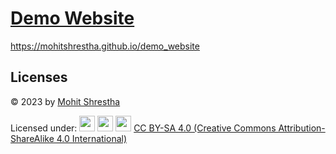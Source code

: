 # [Demo Website](https://mohitshrestha.github.io/demo_website) 
https://mohitshrestha.github.io/demo_website

## Licenses
© 2023 by [Mohit Shrestha](https://mohitshrestha.com.np/)

Licensed under:
<img src="https://mirrors.creativecommons.org/presskit/icons/cc.svg" width="25"/> <img src="https://mirrors.creativecommons.org/presskit/icons/by.svg" width="25"/> <img src="https://mirrors.creativecommons.org/presskit/icons/sa.svg" width="25"/> [CC BY-SA 4.0 (Creative Commons Attribution-ShareAlike 4.0 International)](LICENSE.md)
